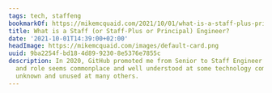 ```yaml
---
tags: tech, staffeng
bookmarkOf: https://mikemcquaid.com/2021/10/01/what-is-a-staff-plus-principal-engineer/
title: What is a Staff (or Staff-Plus or Principal) Engineer?
date: '2021-10-01T14:39:00+02:00'
headImage: https://mikemcquaid.com/images/default-card.png
uuid: 9ba2254f-bd18-4d89-9230-8e5376e7855c
description: In 2020, GitHub promoted me from Senior to Staff Engineer. This title
  and role seems commonplace and well understood at some technology companies but
  unknown and unused at many others.
---
```

